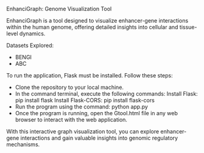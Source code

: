 EnhanciGraph: Genome Visualization Tool

EnhanciGraph is a tool designed to visualize enhancer-gene interactions within the human genome, offering detailed insights into cellular and tissue-level dynamics.

Datasets Explored:

- BENGI
- ABC

  
To run the application, Flask must be installed. Follow these steps:

- Clone the repository to your local machine.
- In the command terminal, execute the following commands:
        Install Flask: pip install flask
        Install Flask-CORS: pip install flask-cors
- Run the program using the command: python app.py
- Once the program is running, open the Gtool.html file in any web browser to interact with the web application.
  
With this interactive graph visualization tool, you can explore enhancer-gene interactions and gain valuable insights into genomic regulatory mechanisms.

